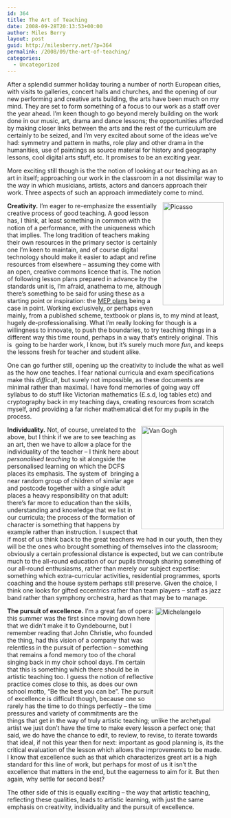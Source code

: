 ```yaml
---
id: 364
title: The Art of Teaching
date: 2008-09-28T20:13:53+00:00
author: Miles Berry
layout: post
guid: http://milesberry.net/?p=364
permalink: /2008/09/the-art-of-teaching/
categories:
  - Uncategorized
---
```

After a splendid summer holiday touring a number of north European cities, with visits to galleries, concert halls and churches, and the opening of our new performing and creative arts building, the arts have been much on my mind. They are set to form something of a focus to our work as a staff over the year ahead. I&#8217;m keen though to go beyond merely building on the work done in our music, art, drama and dance lessons; the opportunities afforded by making closer links between the arts and the rest of the curriculum are certainly to be seized, and I&#8217;m very excited about some of the ideas we&#8217;ve had: symmetry and pattern in maths, role play and other drama in the humanities, use of paintings as source material for history and geography lessons, cool digital arts stuff, etc. It promises to be an exciting year.

More exciting still though is the the notion of looking at our teaching as an art in itself; approaching our work in the classroom in a not dissimilar way to the way in which musicians, artists, actors and dancers approach their work. Three aspects of such an approach immediately come to mind.

<!--more-->

**Creativity.** [<img class="alignright" style="border: 0px;" src="http://farm4.static.flickr.com/3020/2895758973_0a50335db4_m.jpg" alt="Picasso" width="142" height="240" align="right" border="0" />](http://www.flickr.com/photos/mberry/2895758973/ "Picasso by mberry, on Flickr")I&#8217;m eager to re-emphasize the essentially creative process of good teaching. A good lesson has, I think, at least something in common with the notion of a performance, with the uniqueness which that implies. The long tradition of teachers making their own resources in the primary sector is certainly one I&#8217;m keen to maintain, and of course digital technology should make it easier to adapt and refine resources from elsewhere &#8211; assuming they come with an open, creative commons licence that is. The notion of following lesson plans prepared in advance by the standards unit is, I&#8217;m afraid, anathema to me, although there&#8217;s something to be said for using these as a starting point or inspiration: the [MEP plans](http://www.cimt.plymouth.ac.uk/projects/mepres/primary/default.htm "MEP plans") being a case in point. Working exclusively, or perhaps even mainly, from a published scheme, textbook or plans is, to my mind at least, hugely de-professionalising. What I&#8217;m really looking for though is a willingness to innovate, to push the boundaries, to try teaching things in a different way this time round, perhaps in a way that&#8217;s entirely original. This is  going to be harder work, I know, but it&#8217;s surely much more _fun_, and keeps the lessons fresh for teacher and student alike.

One can go further still, opening up the creativity to include the what as well as the how one teaches. I fear national curricula and exam specifications make this _difficult_, but surely not impossible, as these documents are minimal rather than maximal. I have fond memories of going way off syllabus to do stuff like Victorian mathematics (£.s.d, log tables etc) and cryptography back in my teaching days, creating resources from scratch myself, and providing a far richer mathematical diet for my pupils in the process.

**Individuality.** [<img class="alignright" style="border: 0px;" src="http://farm4.static.flickr.com/3020/2895755183_1a9920f553_m.jpg" alt="Van Gogh" width="192" height="240" align="right" border="0" />](http://www.flickr.com/photos/mberry/2895755183/ "Van Gogh by mberry, on Flickr")Not, of course, unrelated to the above, but I think if we are to see teaching as an art, then we have to allow a place for the individuality of the teacher &#8211; I think here about _personalised teaching_ to sit alongside the personalised learning on which the DCFS places its emphasis. The system of  bringing a near random group of children of similar age and postcode together with a single adult places a heavy responsibility on that adult: there&#8217;s far more to education than the skills, understanding and knowledge that we list in our curricula; the process of the formation of character is something that happens by example rather than instruction. I suspect that if most of us think back to the great teachers we had in our youth, then they will be the ones who brought something of themselves into the classroom; obviously a certain professional distance is expected, but we can contribute much to the all-round education of our pupils through sharing something of our all-round enthusiasms, rather than merely our subject expertise: something which extra-curricular activities, residential programmes, sports coaching and the house system perhaps still preserve. Given the choice, I think one looks for gifted eccentrics rather than team players &#8211; staff as jazz band rather than symphony orchestra, hard as that may be to manage.

**The pursuit of excellence.** [<img class="alignright" style="border: 0px;" src="http://farm4.static.flickr.com/3011/2895751151_518e0bb72c_m.jpg" alt="Michelangelo" width="160" height="240" align="right" border="0" />](http://www.flickr.com/photos/mberry/2895751151/ "Michelangelo by mberry, on Flickr")I&#8217;m a great fan of opera: this summer was the first since moving down here that we didn&#8217;t make it to Gyndebourne, but I remember reading that John Christie, who founded the thing, had this vision of a company that was relentless in the pursuit of perfection &#8211; something that remains a fond memory too of the choral singing back in my choir school days. I&#8217;m certain that this is something which there should be in artistic teaching too. I guess the notion of reflective practice comes close to this, as does our own school motto, &#8220;Be the best you can be&#8221;. The pursuit of excellence is difficult though, because one so rarely has the time to do things perfectly &#8211; the time pressures and variety of commitments are the things that get in the way of truly artistic teaching; unlike the archetypal artist we just don&#8217;t have the time to make every lesson a perfect one; that said, we do have the chance to edit, to review, to revise, to iterate towards that ideal, if not this year then for next: important as good planning is, its the critical evaluation of the lesson which allows the improvements to be made. I know that excellence such as that which characterizes great art is a high standard for this line of work, but perhaps for most of us it isn&#8217;t the excellence that matters in the end, but the eagerness to aim for it. But then again, why settle for second best?

The other side of this is equally exciting &#8211; the way that artistic teaching, reflecting these qualities, leads to artistic learning, with just the same emphasis on creativity, individuality and the pursuit of excellence.

&nbsp;